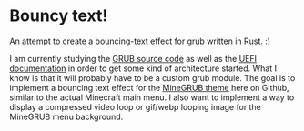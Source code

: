 
# Bouncy text!

An attempt to create a bouncing-text effect for grub written in Rust. :)

I am currently studying the [GRUB source code](https://savannah.gnu.org/git/?group=grub) as well as the [UEFI documentation](https://uefi.org/specs/UEFI/2.10/12_Protocols_Console_Support.html?highlight=graphics) in order to get some kind of architecture started. What I know is that it will probably have to be a custom grub module. The goal is to implement a bouncing text effect for the [MineGRUB theme](https://github.com/Lxtharia/minegrub-theme) here on Github, similar to the actual Minecraft main menu. I also want to implement a way to display a compressed video loop or gif/webp looping image for the MineGRUB menu background.
